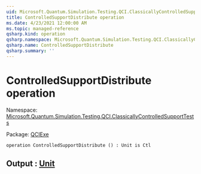 ```yaml
---
uid: Microsoft.Quantum.Simulation.Testing.QCI.ClassicallyControlledSupportTests.ControlledSupportDistribute
title: ControlledSupportDistribute operation
ms.date: 4/23/2021 12:00:00 AM
ms.topic: managed-reference
qsharp.kind: operation
qsharp.namespace: Microsoft.Quantum.Simulation.Testing.QCI.ClassicallyControlledSupportTests
qsharp.name: ControlledSupportDistribute
qsharp.summary: ''
---
```


# ControlledSupportDistribute operation

Namespace: [Microsoft.Quantum.Simulation.Testing.QCI.ClassicallyControlledSupportTests](xref:Microsoft.Quantum.Simulation.Testing.QCI.ClassicallyControlledSupportTests)

Package: [QCIExe](https://nuget.org/packages/QCIExe)




```qsharp
operation ControlledSupportDistribute () : Unit is Ctl
```


## Output : [Unit](xref:microsoft.quantum.qsharp.valueliterals#unit-literal)

